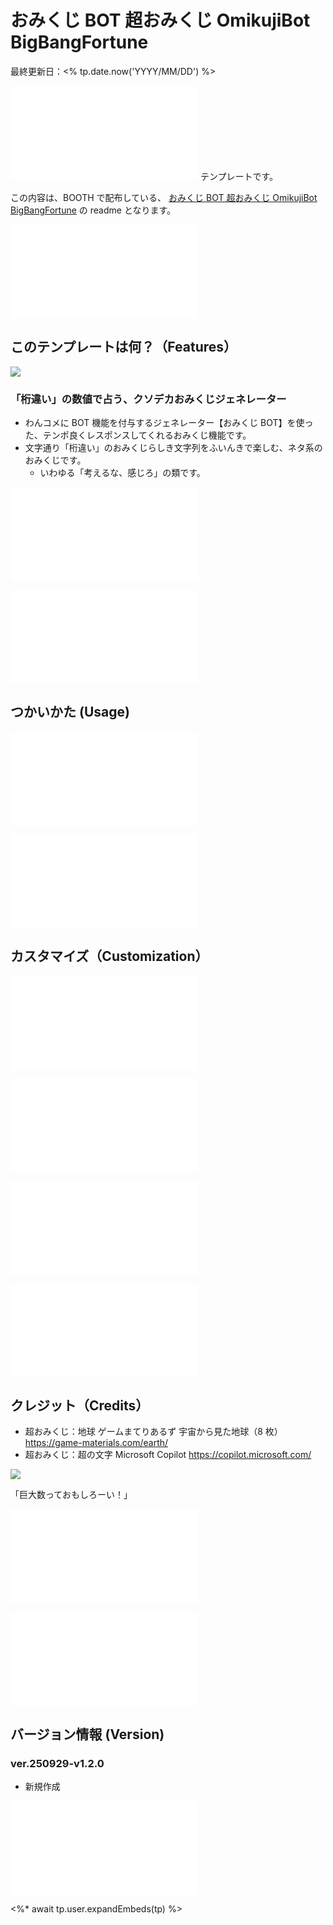 # おみくじ BOT 超おみくじ OmikujiBot BigBangFortune

最終更新日：<% tp.date.now('YYYY/MM/DD') %>

![](/sharedTemplate/intro/intro_11.md) テンプレートです。

この内容は、BOOTH で配布している、 [おみくじ BOT 超おみくじ OmikujiBot BigBangFortune](https://pintocuru.booth.pm/items/7440428) の readme となります。

![](/sharedTemplate/intro/intro_22_IntroOneComme.md)

## このテンプレートは何？（Features）

![](./images/250918_5.webp)

### 「桁違い」の数値で占う、クソデカおみくじジェネレーター

- わんコメに BOT 機能を付与するジェネレーター【おみくじ BOT】を使った、テンポ良くレスポンスしてくれるおみくじ機能です。
- 文字通り「桁違い」のおみくじらしき文字列をふいんきで楽しむ、ネタ系のおみくじです。
	- いわゆる「考えるな、感じろ」の類です。

![features_12_HowToPlay2](../../template/features/features_12_HowToPlay2.md)

![Installation_91_OmikujiBotSet](/packages/OmikujiBot/template/installation/Installation_91_OmikujiBotSet.md)

## つかいかた (Usage)

![usage_92_OmikujiActivation](../../template/usage/usage_92_OmikujiActivation.md)

![usage_29_BigBangFortune](../../template/usage/usage_29_BigBangFortune.md)

## カスタマイズ（Customization）

![customization_21_ConfigEditor](/packages/OmikujiBot/template/customization/customization_21_ConfigEditor.md)

![](/packages/OmikujiBot/template/customization/customization_11_illust.md)

![faq_91_OmikujiBotSet](/packages/OmikujiBot/template/faq/faq_91_OmikujiBotSet.md)

![troubleshooting_91_OmikujiBotSet](/packages/OmikujiBot/template/troubleshooting/troubleshooting_91_OmikujiBotSet.md)

## クレジット（Credits）

- 超おみくじ：地球
  ゲームまてりあるず 宇宙から見た地球（8 枚）
  <https://game-materials.com/earth/>
- 超おみくじ：超の文字
  Microsoft Copilot
  <https://copilot.microsoft.com/>

![](./images/250918_7.webp)

「巨大数っておもしろーい！」

![](/sharedTemplate/credits/credits_11_sozai.md)

![license_92_PackageLicense](/packages/OmikujiBot/template/license/license_93_PackageLicenseBasic.md)

## バージョン情報 (Version)

### ver.250929-v1.2.0

- 新規作成

![credits_99_sesupin](/sharedTemplate/credits/credits_99_sesupin.md)

<%* await tp.user.expandEmbeds(tp) %>
